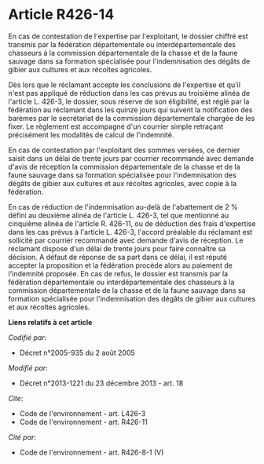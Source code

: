 # Article R426-14

En cas de contestation de l'expertise par l'exploitant, le dossier chiffré est transmis par la fédération départementale ou
interdépartementale des chasseurs à la commission départementale de la chasse et de la faune sauvage dans sa formation
spécialisée pour l'indemnisation des dégâts de gibier aux cultures et aux récoltes agricoles. 

Dès lors que le réclamant accepte les conclusions de l'expertise et qu'il n'est pas appliqué de réduction dans les cas prévus
au troisième alinéa de l'article L. 426-3, le dossier, sous réserve de son éligibilité, est réglé par la fédération au
réclamant dans les quinze jours qui suivent la notification des barèmes par le secrétariat de la commission départementale
chargée de les fixer. Le règlement est accompagné d'un courrier simple retraçant précisément les modalités de calcul de
l'indemnité. 

En cas de contestation par l'exploitant des sommes versées, ce dernier saisit dans un délai de trente jours par courrier
recommandé avec demande d'avis de réception la commission départementale de la chasse et de la faune sauvage dans sa
formation spécialisée pour l'indemnisation des dégâts de gibier aux cultures et aux récoltes agricoles, avec copie à la
fédération. 

En cas de réduction de l'indemnisation au-delà de l'abattement de 2 % défini au deuxième alinéa de l'article L. 426-3, tel
que mentionné au cinquième alinéa de l'article R. 426-11, ou de déduction des frais d'expertise dans les cas prévus à
l'article L. 426-3, l'accord préalable du réclamant est sollicité par courrier recommandé avec demande d'avis de réception.
Le réclamant dispose d'un délai de trente jours pour faire connaître sa décision. A défaut de réponse de sa part dans ce
délai, il est réputé accepter la proposition et la fédération procède alors au paiement de l'indemnité proposée. En cas de
refus, le dossier est transmis par la fédération départementale ou interdépartementale des chasseurs à la commission
départementale de la chasse et de la faune sauvage dans sa formation spécialisée pour l'indemnisation des dégâts de gibier
aux cultures et aux récoltes agricoles.

**Liens relatifs à cet article**

_Codifié par_:

  - Décret n°2005-935 du 2 août 2005

_Modifié par_:

  - Décret n°2013-1221 du 23 décembre 2013 - art. 18

_Cite_:

  - Code de l'environnement - art. L426-3
  - Code de l'environnement - art. R426-11

_Cité par_:

  - Code de l'environnement - art. R426-8-1 (V)
